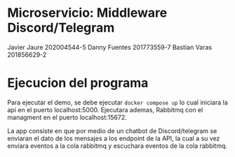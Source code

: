 # Microservicio: Middleware Discord/Telegram

Javier Jaure 202004544-5
Danny Fuentes 201773559-7
Bastian Varas 201856629-2

# Ejecucion del programa

Para ejecutar el demo, se debe ejecutar ```docker compose up``` lo cual iniciara la api en el puerto
localhost:5000. Ejecutara ademas, Rabbitmq con el managment en el puerto localhost:15672.

La app consiste en que por medio de un chatbot de Discord/telegram se enviaran el dato de los mensajes 
a los endpoint de la API, la cual a su vez enviara eventos a la cola rabbitmq y escuchara eventos de la cola rabbitmq.

